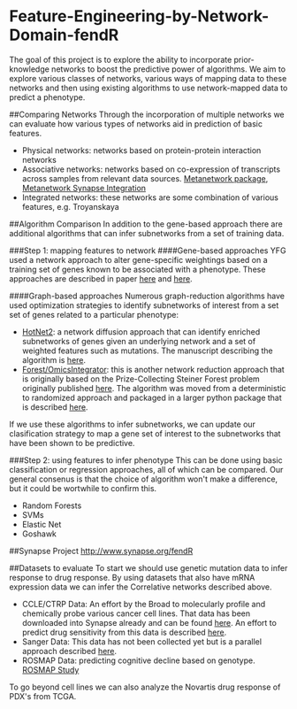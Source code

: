 # Feature-Engineering-by-Network-Domain-fendR
The goal of this project is to explore the ability to incorporate prior-knowledge networks to boost the predictive power of algorithms. We aim to explore various classes of networks, various ways of mapping data to these networks and then using existing algorithms to use network-mapped data to predict a phenotype.

##Comparing Networks
Through the incorporation of multiple networks we can evaluate how various types of networks aid in prediction of basic features.
* Physical networks: networks based on protein-protein interaction networks
* Associative networks: networks based on co-expression of transcripts across samples from relevant data sources.  [Metanetwork package](https://github.com/blogsdon/metanetwork), [Metanetwork Synapse Integration](https://github.com/blogsdon/metanetworkSynapse)
* Integrated networks: these networks are some combination of various features, e.g. Troyanskaya

##Algorithm Comparison
In addition to the gene-based approach there are additional algorithms that can infer subnetworks from a set of training data. 

###Step 1: mapping features to network
####Gene-based approaches
YFG used a network approach to alter gene-specific weightings based on a training set of genes known to be associated with a phenotype. These approaches are described in paper [here](http://dx.plos.org/10.1371/journal.pcbi.1000991) and [here](http://journals.plos.org/ploscompbiol/article?id=10.1371/journal.pcbi.1002694).

####Graph-based approaches
Numerous graph-reduction algorithms have used optimization strategies to identify subnetworks of interest from a set set of genes related to a particular phenotype:
* [HotNet2](https://github.com/raphael-group/hotnet2): a network diffusion approach that can identify enriched subnetworks of genes given an underlying network and a set of weighted features such as mutations. The manuscript describing the algorithm is [here](http://www.nature.com/ng/journal/v47/n2/abs/ng.3168.html). 
* [Forest/OmicsIntegrator](https://github.com/fraenkel-lab/OmicsIntegrator): this is another network reduction approach that is originally based on the Prize-Collecting Steiner Forest problem originally published [here](http://journals.plos.org/ploscompbiol/article?id=10.1371/journal.pcbi.1002887).  The algorithm was moved from a deterministic to randomized approach and packaged in a larger python package that is described [here](http://journals.plos.org/ploscompbiol/article?id=10.1371/journal.pcbi.1004879). 

If we use these algorithms to infer subnetworks, we can update our clasification strategy to map a gene set of interest to the subnetworks that have been shown to be predictive.

###Step 2: using features to infer phenotype 
This can be done using basic classification or regression approaches, all of which can be compared. Our general consenus is that the choice of algorithm won't make a difference, but it could be wortwhile to confirm this. 
* Random Forests
* SVMs
* Elastic Net
* Goshawk

##Synapse Project
http://www.synapse.org/fendR

##Datasets to evaluate
To start we should use genetic mutation data to infer response to drug response. By using datasets that also have mRNA expression data we can infer the Correlative networks described above.
* CCLE/CTRP Data: An effort by the Broad to molecularly profile and chemically probe various cancer cell lines.  That data has been downloaded into Synapse already and can be found [here](https://www.synapse.org/#!Synapse:syn5889324). An effort to predict drug sensitivity from this data is described [here](http://cancerdiscovery.aacrjournals.org/content/5/11/1210.long). 
* Sanger Data: This data has not been collected yet but is a parallel approach described [here](http://www.cell.com/cell/fulltext/S0092-8674(16)30746-2). 
* ROSMAP Data: predicting cognitive decline based on genotype. [ROSMAP Study](https://www.synapse.org/#!Synapse:syn3219045)

To go beyond cell lines we can also analyze the Novartis drug response of PDX's from TCGA. 

